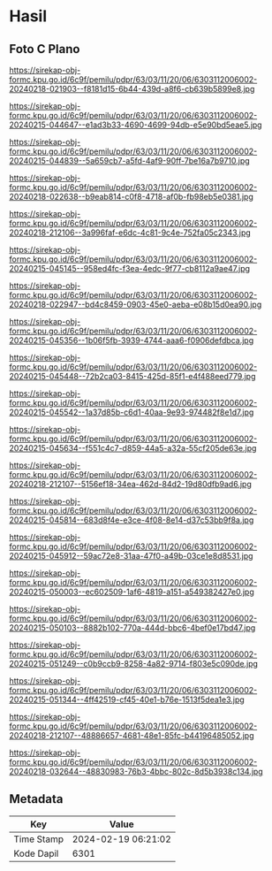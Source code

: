 # Hasil

## Foto C Plano

https://sirekap-obj-formc.kpu.go.id/6c9f/pemilu/pdpr/63/03/11/20/06/6303112006002-20240218-021903--f8181d15-6b44-439d-a8f6-cb639b5899e8.jpg

https://sirekap-obj-formc.kpu.go.id/6c9f/pemilu/pdpr/63/03/11/20/06/6303112006002-20240215-044647--e1ad3b33-4690-4699-94db-e5e90bd5eae5.jpg

https://sirekap-obj-formc.kpu.go.id/6c9f/pemilu/pdpr/63/03/11/20/06/6303112006002-20240215-044839--5a659cb7-a5fd-4af9-90ff-7be16a7b9710.jpg

https://sirekap-obj-formc.kpu.go.id/6c9f/pemilu/pdpr/63/03/11/20/06/6303112006002-20240218-022638--b9eab814-c0f8-4718-af0b-fb98eb5e0381.jpg

https://sirekap-obj-formc.kpu.go.id/6c9f/pemilu/pdpr/63/03/11/20/06/6303112006002-20240218-212106--3a996faf-e6dc-4c81-9c4e-752fa05c2343.jpg

https://sirekap-obj-formc.kpu.go.id/6c9f/pemilu/pdpr/63/03/11/20/06/6303112006002-20240215-045145--958ed4fc-f3ea-4edc-9f77-cb8112a9ae47.jpg

https://sirekap-obj-formc.kpu.go.id/6c9f/pemilu/pdpr/63/03/11/20/06/6303112006002-20240218-022947--bd4c8459-0903-45e0-aeba-e08b15d0ea90.jpg

https://sirekap-obj-formc.kpu.go.id/6c9f/pemilu/pdpr/63/03/11/20/06/6303112006002-20240215-045356--1b06f5fb-3939-4744-aaa6-f0906defdbca.jpg

https://sirekap-obj-formc.kpu.go.id/6c9f/pemilu/pdpr/63/03/11/20/06/6303112006002-20240215-045448--72b2ca03-8415-425d-85f1-e4f488eed779.jpg

https://sirekap-obj-formc.kpu.go.id/6c9f/pemilu/pdpr/63/03/11/20/06/6303112006002-20240215-045542--1a37d85b-c6d1-40aa-9e93-974482f8e1d7.jpg

https://sirekap-obj-formc.kpu.go.id/6c9f/pemilu/pdpr/63/03/11/20/06/6303112006002-20240215-045634--f551c4c7-d859-44a5-a32a-55cf205de63e.jpg

https://sirekap-obj-formc.kpu.go.id/6c9f/pemilu/pdpr/63/03/11/20/06/6303112006002-20240218-212107--5156ef18-34ea-462d-84d2-19d80dfb9ad6.jpg

https://sirekap-obj-formc.kpu.go.id/6c9f/pemilu/pdpr/63/03/11/20/06/6303112006002-20240215-045814--683d8f4e-e3ce-4f08-8e14-d37c53bb9f8a.jpg

https://sirekap-obj-formc.kpu.go.id/6c9f/pemilu/pdpr/63/03/11/20/06/6303112006002-20240215-045912--59ac72e8-31aa-47f0-a49b-03ce1e8d8531.jpg

https://sirekap-obj-formc.kpu.go.id/6c9f/pemilu/pdpr/63/03/11/20/06/6303112006002-20240215-050003--ec602509-1af6-4819-a151-a549382427e0.jpg

https://sirekap-obj-formc.kpu.go.id/6c9f/pemilu/pdpr/63/03/11/20/06/6303112006002-20240215-050103--8882b102-770a-444d-bbc6-4bef0e17bd47.jpg

https://sirekap-obj-formc.kpu.go.id/6c9f/pemilu/pdpr/63/03/11/20/06/6303112006002-20240215-051249--c0b9ccb9-8258-4a82-9714-f803e5c090de.jpg

https://sirekap-obj-formc.kpu.go.id/6c9f/pemilu/pdpr/63/03/11/20/06/6303112006002-20240215-051344--4ff42519-cf45-40e1-b76e-1513f5dea1e3.jpg

https://sirekap-obj-formc.kpu.go.id/6c9f/pemilu/pdpr/63/03/11/20/06/6303112006002-20240218-212107--48886657-4681-48e1-85fc-b44196485052.jpg

https://sirekap-obj-formc.kpu.go.id/6c9f/pemilu/pdpr/63/03/11/20/06/6303112006002-20240218-032644--48830983-76b3-4bbc-802c-8d5b3938c134.jpg


## Metadata

| Key        | Value               |
| ---------- | ------------------- |
| Time Stamp | 2024-02-19 06:21:02 |
| Kode Dapil | 6301                |



